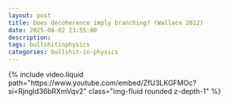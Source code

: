 ```yaml
---
layout: post
title: Does decoherence imply branching? (Wallace 2012)
date: 2025-08-02 23:55:00
description: 
tags: bullshitinphysics
categories: bullshit-in-physics
---
```


<div class="row mt-3">
    <div class="col-sm mt-3 mt-md-0">
        {% include video.liquid path="https://www.youtube.com/embed/ZfU3LKGFMOc?si=RjngId36bRXmVqv2" class="img-fluid rounded z-depth-1" %}
    </div>
</div>
